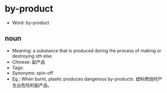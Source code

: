 # by-product

- Word: by-product

## noun

- Meaning: a substance that is produced during the process of making or destroying sth else
- Chinese: 副产品
- Tags: 
- Synonyms: spin-off
- Eg.: When burnt, plastic produces dangerous by-products. 塑料燃烧时产生出危险的副产品。

